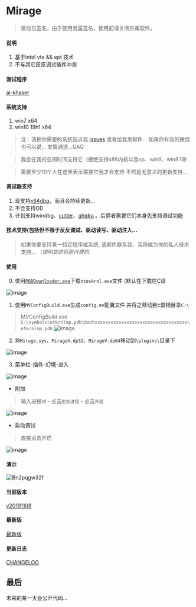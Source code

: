 # Mirage
> 驱动已签名，由于使用泄露签名，使用前请关闭杀毒软件。



#### 说明
1. 基于intel vtx && ept 技术 
2. 不与其它反反调试插件冲突


#### 测试程序
[al-khaser](https://github.com/LordNoteworthy/al-khaser)


#### 系统支持
1. win7 x64
2. win10 19h1 x64

> 注：请把你需要的系统告诉我:[issues](https://github.com/stonedreamforest/Mirage/issues) 或者给我发邮件... 如果你有我的微信也可以说... 友情通道...QAQ

> 我会在我的空闲时间支持它（拒绝支持x86内核以及xp、win8、win8.1😅

> 需要至少10个人在这里表示需要它我才会支持 不然是无意义的更新支持...

#### 调试器支持
1. 现支持[x64dbg](https://github.com/x64dbg/x64dbg)，而且会持续更新...
2. 不会支持OD
3. 计划支持windbg、[cutter](https://github.com/radareorg/cutter)、[ghidra](https://github.com/NationalSecurityAgency/ghidra) 。后俩者需要它们本身先支持调试功能


#### 技术支持(包括但不限于反反调试、驱动读写、驱动注入...
> 如果你要支持某一特定程序或系统, 请邮件联系我，我将成为你的私人技术支持... （*很明显这将是付费的.*



#### 使用
0. 使用[`PDBDownloader.exe`](https://github.com/rajkumar-rangaraj/PDB-Downloader)下载`ntoskrnl.exe`文件 (默认在下载在C盘

![image](https://user-images.githubusercontent.com/16742566/68540402-a6827280-03cc-11ea-9e5e-b54916db71f5.png)

1. 使用`MVConfigBuild.exe`生成`config.mv`配置文件 并将之移动到c盘根目录`C:\`
> MVConfigBuild.exe `C:\symbols\ntkrnlmp.pdb\hashxxxxxxxxxxxxxxxxxxxxxxxxxxxxxxxxxxx\ntkrnlmp.pdb`
![image](https://user-images.githubusercontent.com/16742566/68540440-0da02700-03cd-11ea-9810-4bda0d9e1c18.png)


2. 将`Mirage.sys`、`MirageV.dp32`、`MirageV.dp64`移动到`\plugins\`目录下

![image](https://user-images.githubusercontent.com/16742566/68471575-76669280-0259-11ea-9fba-e41231e83b3c.png)

3. 菜单栏-插件-幻境-进入

![image](https://user-images.githubusercontent.com/16742566/68471759-d5c4a280-0259-11ea-8922-46569af7d9be.png)


- 附加
> 输入进程id - 点击`附加进程` - 点击`开启`

![image](https://user-images.githubusercontent.com/16742566/68471844-06a4d780-025a-11ea-9c12-0c07e11b53d5.png)


- 启动调试
> 直接点击开启

![image](https://user-images.githubusercontent.com/16742566/68471860-13293000-025a-11ea-8319-1707dcb9a0d2.png)


#### 演示
![Bn2pqgw32f](https://user-images.githubusercontent.com/16742566/68470102-5e414400-0256-11ea-8f85-aa0e893f71ea.gif)



#### 当前版本
[v20191108](https://github.com/stonedreamforest/Mirage/releases/tag/v20191108)

#### 最新版
[最新版](https://github.com/stonedreamforest/Mirage/releases)


#### 更新日志
[CHANGELOG](https://github.com/stonedreamforest/Mirage/blob/master/CHANGELOG.MD)



## 最后
未来的某一天会公开代码... 

